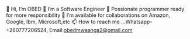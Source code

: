 👋 Hi, I’m OBED
👀 I’m a Software Engineer
🌱 Possionate programmer ready for more responsibility
💞️ I’m available for collaborations on Amazon, Google, Ibm, Microsoft,etc
📫 How to reach me ...Whatsapp-+260777206524, Email:obedmwaanga2@gmail.com